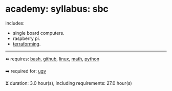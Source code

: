 # academy: syllabus: sbc

includes:
- single board computers.
- raspberry pi.
- [terraforming](https://github.com/kamangir/bluer-sbc).

---

⬅️ requires: [bash](./bash.md), [github](./github.md), [linux](./linux.md), [math](./math.md), [python](./python.md)

➡️ required for: [ugv](./ugv.md)

⏳ duration: 3.0 hour(s), including requirements: 27.0 hour(s)

